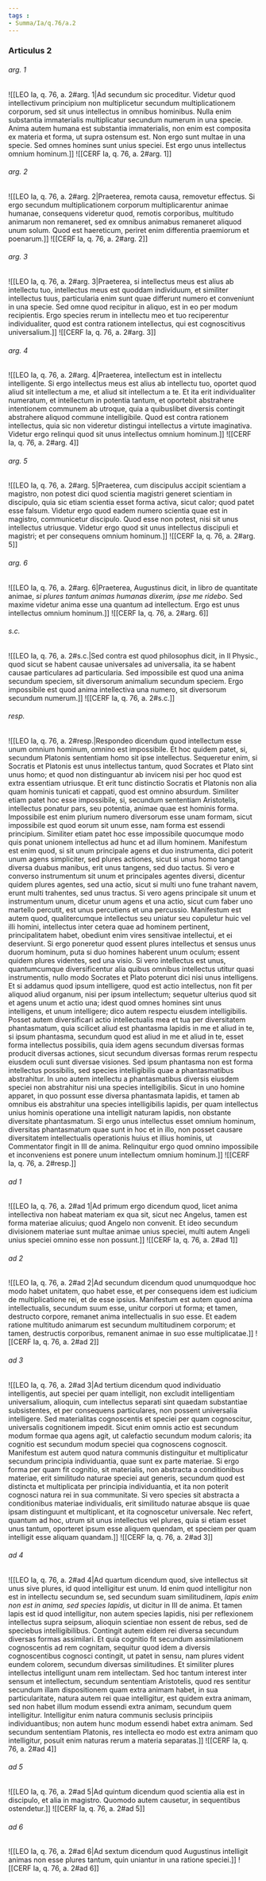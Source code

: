 ```yaml
---
tags : 
- Summa/Ia/q.76/a.2
---
```


### Articulus 2

###### arg. 1
![[LEO Ia, q. 76, a. 2#arg. 1|Ad secundum sic proceditur. Videtur quod intellectivum principium non multiplicetur secundum multiplicationem corporum, sed sit unus intellectus in omnibus hominibus. Nulla enim substantia immaterialis multiplicatur secundum numerum in una specie. Anima autem humana est substantia immaterialis, non enim est composita ex materia et forma, ut supra ostensum est. Non ergo sunt multae in una specie. Sed omnes homines sunt unius speciei. Est ergo unus intellectus omnium hominum.]]
![[CERF Ia, q. 76, a. 2#arg. 1]]

###### arg. 2
![[LEO Ia, q. 76, a. 2#arg. 2|Praeterea, remota causa, removetur effectus. Si ergo secundum multiplicationem corporum multiplicarentur animae humanae, consequens videretur quod, remotis corporibus, multitudo animarum non remaneret, sed ex omnibus animabus remaneret aliquod unum solum. Quod est haereticum, periret enim differentia praemiorum et poenarum.]]
![[CERF Ia, q. 76, a. 2#arg. 2]]

###### arg. 3
![[LEO Ia, q. 76, a. 2#arg. 3|Praeterea, si intellectus meus est alius ab intellectu tuo, intellectus meus est quoddam individuum, et similiter intellectus tuus, particularia enim sunt quae differunt numero et conveniunt in una specie. Sed omne quod recipitur in aliquo, est in eo per modum recipientis. Ergo species rerum in intellectu meo et tuo reciperentur individualiter, quod est contra rationem intellectus, qui est cognoscitivus universalium.]]
![[CERF Ia, q. 76, a. 2#arg. 3]]

###### arg. 4
![[LEO Ia, q. 76, a. 2#arg. 4|Praeterea, intellectum est in intellectu intelligente. Si ergo intellectus meus est alius ab intellectu tuo, oportet quod aliud sit intellectum a me, et aliud sit intellectum a te. Et ita erit individualiter numeratum, et intellectum in potentia tantum, et oportebit abstrahere intentionem communem ab utroque, quia a quibuslibet diversis contingit abstrahere aliquod commune intelligibile. Quod est contra rationem intellectus, quia sic non videretur distingui intellectus a virtute imaginativa. Videtur ergo relinqui quod sit unus intellectus omnium hominum.]]
![[CERF Ia, q. 76, a. 2#arg. 4]]

###### arg. 5
![[LEO Ia, q. 76, a. 2#arg. 5|Praeterea, cum discipulus accipit scientiam a magistro, non potest dici quod scientia magistri generet scientiam in discipulo, quia sic etiam scientia esset forma activa, sicut calor; quod patet esse falsum. Videtur ergo quod eadem numero scientia quae est in magistro, communicetur discipulo. Quod esse non potest, nisi sit unus intellectus utriusque. Videtur ergo quod sit unus intellectus discipuli et magistri; et per consequens omnium hominum.]]
![[CERF Ia, q. 76, a. 2#arg. 5]]

###### arg. 6
![[LEO Ia, q. 76, a. 2#arg. 6|Praeterea, Augustinus dicit, in libro de quantitate animae, *si plures tantum animas humanas dixerim, ipse me ridebo*. Sed maxime videtur anima esse una quantum ad intellectum. Ergo est unus intellectus omnium hominum.]]
![[CERF Ia, q. 76, a. 2#arg. 6]]

###### s.c.
![[LEO Ia, q. 76, a. 2#s.c.|Sed contra est quod philosophus dicit, in II Physic., quod sicut se habent causae universales ad universalia, ita se habent causae particulares ad particularia. Sed impossibile est quod una anima secundum speciem, sit diversorum animalium secundum speciem. Ergo impossibile est quod anima intellectiva una numero, sit diversorum secundum numerum.]]
![[CERF Ia, q. 76, a. 2#s.c.]]

###### resp.
![[LEO Ia, q. 76, a. 2#resp.|Respondeo dicendum quod intellectum esse unum omnium hominum, omnino est impossibile. Et hoc quidem patet, si, secundum Platonis sententiam homo sit ipse intellectus. Sequeretur enim, si Socratis et Platonis est unus intellectus tantum, quod Socrates et Plato sint unus homo; et quod non distinguantur ab invicem nisi per hoc quod est extra essentiam utriusque. Et erit tunc distinctio Socratis et Platonis non alia quam hominis tunicati et cappati, quod est omnino absurdum. Similiter etiam patet hoc esse impossibile, si, secundum sententiam Aristotelis, intellectus ponatur pars, seu potentia, animae quae est hominis forma. Impossibile est enim plurium numero diversorum esse unam formam, sicut impossibile est quod eorum sit unum esse, nam forma est essendi principium. Similiter etiam patet hoc esse impossibile quocumque modo quis ponat unionem intellectus ad hunc et ad illum hominem. Manifestum est enim quod, si sit unum principale agens et duo instrumenta, dici poterit unum agens simpliciter, sed plures actiones, sicut si unus homo tangat diversa duabus manibus, erit unus tangens, sed duo tactus. Si vero e converso instrumentum sit unum et principales agentes diversi, dicentur quidem plures agentes, sed una actio, sicut si multi uno fune trahant navem, erunt multi trahentes, sed unus tractus. Si vero agens principale sit unum et instrumentum unum, dicetur unum agens et una actio, sicut cum faber uno martello percutit, est unus percutiens et una percussio. Manifestum est autem quod, qualitercumque intellectus seu uniatur seu copuletur huic vel illi homini, intellectus inter cetera quae ad hominem pertinent, principalitatem habet, obediunt enim vires sensitivae intellectui, et ei deserviunt. Si ergo poneretur quod essent plures intellectus et sensus unus duorum hominum, puta si duo homines haberent unum oculum; essent quidem plures videntes, sed una visio. Si vero intellectus est unus, quantumcumque diversificentur alia quibus omnibus intellectus utitur quasi instrumentis, nullo modo Socrates et Plato poterunt dici nisi unus intelligens. Et si addamus quod ipsum intelligere, quod est actio intellectus, non fit per aliquod aliud organum, nisi per ipsum intellectum; sequetur ulterius quod sit et agens unum et actio una; idest quod omnes homines sint unus intelligens, et unum intelligere; dico autem respectu eiusdem intelligibilis. Posset autem diversificari actio intellectualis mea et tua per diversitatem phantasmatum, quia scilicet aliud est phantasma lapidis in me et aliud in te, si ipsum phantasma, secundum quod est aliud in me et aliud in te, esset forma intellectus possibilis, quia idem agens secundum diversas formas producit diversas actiones, sicut secundum diversas formas rerum respectu eiusdem oculi sunt diversae visiones. Sed ipsum phantasma non est forma intellectus possibilis, sed species intelligibilis quae a phantasmatibus abstrahitur. In uno autem intellectu a phantasmatibus diversis eiusdem speciei non abstrahitur nisi una species intelligibilis. Sicut in uno homine apparet, in quo possunt esse diversa phantasmata lapidis, et tamen ab omnibus eis abstrahitur una species intelligibilis lapidis, per quam intellectus unius hominis operatione una intelligit naturam lapidis, non obstante diversitate phantasmatum. Si ergo unus intellectus esset omnium hominum, diversitas phantasmatum quae sunt in hoc et in illo, non posset causare diversitatem intellectualis operationis huius et illius hominis, ut Commentator fingit in III de anima. Relinquitur ergo quod omnino impossibile et inconveniens est ponere unum intellectum omnium hominum.]]
![[CERF Ia, q. 76, a. 2#resp.]]

###### ad 1
![[LEO Ia, q. 76, a. 2#ad 1|Ad primum ergo dicendum quod, licet anima intellectiva non habeat materiam ex qua sit, sicut nec Angelus, tamen est forma materiae alicuius; quod Angelo non convenit. Et ideo secundum divisionem materiae sunt multae animae unius speciei, multi autem Angeli unius speciei omnino esse non possunt.]]
![[CERF Ia, q. 76, a. 2#ad 1]]

###### ad 2
![[LEO Ia, q. 76, a. 2#ad 2|Ad secundum dicendum quod unumquodque hoc modo habet unitatem, quo habet esse, et per consequens idem est iudicium de multiplicatione rei, et de esse ipsius. Manifestum est autem quod anima intellectualis, secundum suum esse, unitur corpori ut forma; et tamen, destructo corpore, remanet anima intellectualis in suo esse. Et eadem ratione multitudo animarum est secundum multitudinem corporum; et tamen, destructis corporibus, remanent animae in suo esse multiplicatae.]]
![[CERF Ia, q. 76, a. 2#ad 2]]

###### ad 3
![[LEO Ia, q. 76, a. 2#ad 3|Ad tertium dicendum quod individuatio intelligentis, aut speciei per quam intelligit, non excludit intelligentiam universalium, alioquin, cum intellectus separati sint quaedam substantiae subsistentes, et per consequens particulares, non possent universalia intelligere. Sed materialitas cognoscentis et speciei per quam cognoscitur, universalis cognitionem impedit. Sicut enim omnis actio est secundum modum formae qua agens agit, ut calefactio secundum modum caloris; ita cognitio est secundum modum speciei qua cognoscens cognoscit. Manifestum est autem quod natura communis distinguitur et multiplicatur secundum principia individuantia, quae sunt ex parte materiae. Si ergo forma per quam fit cognitio, sit materialis, non abstracta a conditionibus materiae, erit similitudo naturae speciei aut generis, secundum quod est distincta et multiplicata per principia individuantia, et ita non poterit cognosci natura rei in sua communitate. Si vero species sit abstracta a conditionibus materiae individualis, erit similitudo naturae absque iis quae ipsam distinguunt et multiplicant, et ita cognoscetur universale. Nec refert, quantum ad hoc, utrum sit unus intellectus vel plures, quia si etiam esset unus tantum, oporteret ipsum esse aliquem quendam, et speciem per quam intelligit esse aliquam quandam.]]
![[CERF Ia, q. 76, a. 2#ad 3]]

###### ad 4
![[LEO Ia, q. 76, a. 2#ad 4|Ad quartum dicendum quod, sive intellectus sit unus sive plures, id quod intelligitur est unum. Id enim quod intelligitur non est in intellectu secundum se, sed secundum suam similitudinem, *lapis enim non est in anima, sed species lapidis*, ut dicitur in III de anima. Et tamen lapis est id quod intelligitur, non autem species lapidis, nisi per reflexionem intellectus supra seipsum, alioquin scientiae non essent de rebus, sed de speciebus intelligibilibus. Contingit autem eidem rei diversa secundum diversas formas assimilari. Et quia cognitio fit secundum assimilationem cognoscentis ad rem cognitam, sequitur quod idem a diversis cognoscentibus cognosci contingit, ut patet in sensu, nam plures vident eundem colorem, secundum diversas similitudines. Et similiter plures intellectus intelligunt unam rem intellectam. Sed hoc tantum interest inter sensum et intellectum, secundum sententiam Aristotelis, quod res sentitur secundum illam dispositionem quam extra animam habet, in sua particularitate, natura autem rei quae intelligitur, est quidem extra animam, sed non habet illum modum essendi extra animam, secundum quem intelligitur. Intelligitur enim natura communis seclusis principiis individuantibus; non autem hunc modum essendi habet extra animam. Sed secundum sententiam Platonis, res intellecta eo modo est extra animam quo intelligitur, posuit enim naturas rerum a materia separatas.]]
![[CERF Ia, q. 76, a. 2#ad 4]]

###### ad 5
![[LEO Ia, q. 76, a. 2#ad 5|Ad quintum dicendum quod scientia alia est in discipulo, et alia in magistro. Quomodo autem causetur, in sequentibus ostendetur.]]
![[CERF Ia, q. 76, a. 2#ad 5]]

###### ad 6
![[LEO Ia, q. 76, a. 2#ad 6|Ad sextum dicendum quod Augustinus intelligit animas non esse plures tantum, quin uniantur in una ratione speciei.]]
![[CERF Ia, q. 76, a. 2#ad 6]]

